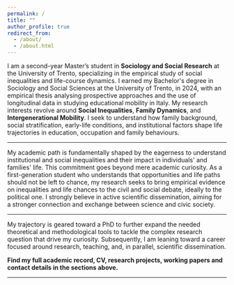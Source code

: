 ```yaml
---
permalink: /
title: ""
author_profile: true
redirect_from: 
  - /about/
  - /about.html
---
```

I am a second-year Master’s student in **Sociology and Social Research** at the University of Trento, specializing in the empirical study of social inequalities and life-course dynamics. I earned my Bachelor's degree in Sociology and Social Sciences at the University of Trento, in 2024, with an empirical thesis analysing prospective approaches and the use of longitudinal data in studying educational mobility in Italy.
My research interests revolve around **Social Inequalities**, **Family Dynamics**, and **Intergenerational Mobility**. I seek to understand how family background, social stratification, early-life conditions, and institutional factors shape life trajectories in education, occupation and family behaviours.

---
My academic path is fundamentally shaped by the eagerness to understand institutional and social inequalities and their impact in individuals' and families' life. This commitment goes beyond mere academic curiosity. As a first-generation student who understands that opportunities and life paths should not be left to chance, my research seeks to bring empirical evidence on inequalities and life chances to the civil and social debate, ideally to the political one.
I strongly believe in active scientific dissemination, aiming for a stronger connection and exchange between science and civic society.

---
My trajectory is geared toward a PhD to further expand the needed theoretical and methodological tools to tackle the complex research question that drive my curiosity. Subsequently, I am leaning toward a career focused around research, teaching, and, in parallel, scientific dissemination.


**Find my full academic record, CV, research projects, working papers and contact details in the sections above.**

---




